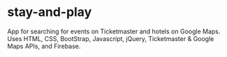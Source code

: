 # stay-and-play

App for searching for events on Ticketmaster and hotels on Google Maps. Uses HTML, CSS, BootStrap, Javascript, jQuery, Ticketmaster & Google Maps APIs, and Firebase.
